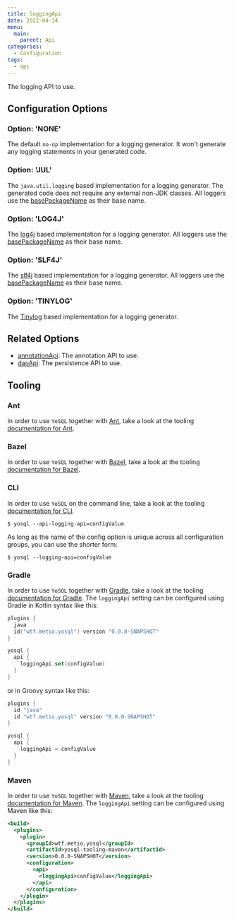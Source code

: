 ```yaml
---
title: loggingApi
date: 2022-04-14
menu:
  main:
    parent: Api
categories:
  - Configuration
tags:
  - api
---
```


The logging API to use.

## Configuration Options

### Option: 'NONE'

The default `no-op` implementation for a logging generator. It won't generate any logging statements in your generated code.

### Option: 'JUL'

The `java.util.logging` based implementation for a logging generator. The generated code does not require any external non-JDK classes. All loggers use the [basePackageName](/configuration/repositories/basepackagename/) as their base name.

### Option: 'LOG4J'

The [log4j](https://logging.apache.org/log4j/2.x/) based implementation for a logging generator. All loggers use the [basePackageName](/configuration/repositories/basepackagename/) as their base name.

### Option: 'SLF4J'

The [slf4j](https://www.slf4j.org/) based implementation for a logging generator. All loggers use the [basePackageName](/configuration/repositories/basepackagename/) as their base name.

### Option: 'TINYLOG'

The [Tinylog](https://tinylog.org/v2/) based implementation for a logging generator.

## Related Options

- [annotationApi](../annotationapi/): The annotation API to use.
- [daoApi](../daoapi/): The persistence API to use.

## Tooling

### Ant

In order to use `YoSQL` together with [Ant](https://ant.apache.org/), take a look at the tooling [documentation for Ant](/tooling/ant/).

### Bazel

In order to use `YoSQL` together with [Bazel](https://bazel.build/), take a look at the tooling [documentation for Bazel](/tooling/bazel/).

### CLI

In order to use `YoSQL` on the command line, take a look at the tooling [documentation for CLI](/tooling/cli/).

```console
$ yosql --api-logging-api=configValue
```

As long as the name of the config option is unique across all configuration groups, you can use the shorter form:

```console
$ yosql --logging-api=configValue
```

### Gradle

In order to use `YoSQL` together with [Gradle](https://gradle.org/), take a look at the tooling [documentation for Gradle](/tooling/gradle/). The `loggingApi` setting can be configured using Gradle in Kotlin syntax like this:

```kotlin
plugins {
  java
  id("wtf.metio.yosql") version "0.0.0-SNAPSHOT"
}

yosql {
  api {
    loggingApi.set(configValue)
  }
}
```

or in Groovy syntax like this:

```groovy
plugins {
  id "java"
  id "wtf.metio.yosql" version "0.0.0-SNAPSHOT"
}

yosql {
  api {
    loggingApi = configValue
  }
}
```

### Maven

In order to use `YoSQL` together with [Maven](https://maven.apache.org/), take a look at the tooling [documentation for Maven](/tooling/maven/). The `loggingApi` setting can be configured using Maven like this:

```xml
<build>
  <plugins>
    <plugin>
      <groupId>wtf.metio.yosql</groupId>
      <artifactId>yosql-tooling-maven</artifactId>
      <version>0.0.0-SNAPSHOT</version>
      <configuration>
        <api>
          <loggingApi>configValue</loggingApi>
        </api>
      </configuration>
    </plugin>
  </plugins>
</build>
```
